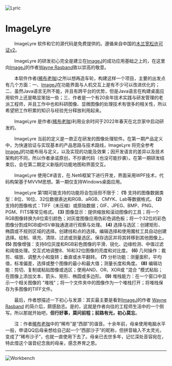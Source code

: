 ![Lyric](https://atelier-skald.com/wp-content/uploads/2018/08/APS9514-3S.jpg) 
# ImageLyre 

　　ImageLyre 软件和它的源代码是免费提供的。遵循来自中国的[木兰宽松许可证v2](http://license.coscl.org.cn/MulanPSL2)。

　　ImageLyre 的研发初心完全是建立在[ImageJ](https://imagej.nih.gov/ij/)的成功应用基础之上的，在这里向[ImageJ](https://imagej.nih.gov/ij/)的作者[Wayne Rasband](https://imagej.net/people/rasband)致以崇高的敬意。

　　本软件作者([稀布老咖](https://gitee.com/xknife))之所以想再造车轮，构建这样一个项目，主要的出发点有几个方面：一、[ImageJ](https://imagej.nih.gov/ij/)在功能界面与人机交互上是有不少可以改进优化的；二、虽然Java语言无所不能，并且有跨平台的优势，但是Java语言在构建桌面应用软件上还是略显笨拙一些；三、作者是一个有20余年技术实践与研发管理的老派工程师，并且工作中也和科研图像、显微图像的处理技术有很多的相关性，所以希望把工作积累的知识与经验充分释放利用起来。

　　ImageLyre 是作者([稀布老咖](https://gitee.com/xknife))利用业余时间于2022年春天在北京家中启动研发的。

　　ImageLyre 当前的定义是一款正在研发的图像处理软件。在第一期产品定义中，为快速验证与实现基本的产品思路与技术路线，ImageLyre 将完全参考[ImageJ](https://imagej.nih.gov/ij/)的功能布局与定义，以及实现的功能及效果；因开发语言的差异以及技术架构的不同，所以作者承诺原创，不抄袭代码（也没可能抄袭）。在第一期研发结束后，会在第二期定义新版的功能地图和界面交互。

　　ImageLyre 使用C#语言，在.Net6框架下进行开发，界面采用WPF技术，代码构架基于MVVM思想。第一期仅支持Windows桌面应用。

　　ImageLyre 第1期可能支持的功能将会包括但不限于： **(1)** 支持的图像数据类型：8位、16位、32位数据表达和RGB、aRGB、CMYK、Lab等数据格式。 **(2)** 支持的图像格式：TIFF（未压缩）或原始数据；GIF、JPEG、BMP、PNG、PGM、FITS等常见格式。 **(3)** 图像显示：提供缩放和滚动图像的工具；将一个RGB图像转换为8位索引颜色；对灰度图像应用伪彩色调色板；将一个32位的彩色图像分割成RGB或HSV单独通道进行观察与处理。 **(4)** 选择与选区：创建矩形、椭圆或不规则区域的选择。创建线和点的选择。编辑选择和使用魔杖工具自动创建选择。绘制、填充、清除、过滤或测量选区。保存选区并将其转移到其他图像上。 **(5)** 图像增强：支持8位灰度和RGB彩色图像的平滑、锐化、边缘检测、中值过滤和阈值处理。交互式地调整8、16和32位图像的亮度和对比度。 **(6)** 几何操作：裁剪、缩放、调整大小和旋转；垂直或水平翻转。 **(7)** 分析功能：测量面积，平均值，标准偏差，选择或整个图像的最小和最大值；测量长度和角度。 **(8)** 编辑功能：剪切、复制或粘贴图像或选区；使用AND、OR、XOR或 "混合 "模式粘贴；在图像上添加文本、箭头、矩形、椭圆或多边形。 **(9)** 堆栈能力：在一个窗口中显示一个相关图像的 "堆栈"；将一个文件夹中的图像作为一个堆栈打开；将堆栈保存为多图像的TIFF文件。

　　最后，作者想描述一下初心与发源：其实最主要是看到[ImageJ](https://imagej.nih.gov/ij/)的作者 [Wayne Rasband](https://imagej.net/people/rasband) 的简介后，颇感励志。是的，这就是作者向往的工程师生活中的一个侧写。所以那就开始吧，**但行好事，莫问前程；前路有光，初心莫忘**。

　　注：作者[稀布老咖](https://gitee.com/xknife)中的“稀布”是“西部”的谐音。十余年前，母亲使用电脑水平一般，申请QQ后母亲想给自己起一个“西部沙子”的昵称，但拼音输入不太灵光，变成了“稀布沙子”，也就一直使用下去了。母亲已去世多年，记忆深处音容宛在，特此借这个谐音纪念我的母亲，感念养育之恩。

---

![Workbench](https://oss.xknife.net/Workbench_with_a_little_clutter_and_warmth.jpg)